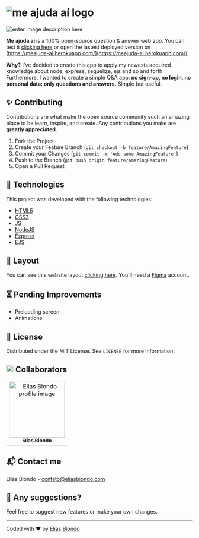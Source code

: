 # ![me ajuda aí logo](https://i.ibb.co/T4qRskz/meajuda-ali-logo-git-hub-white-and-black-theme.png)

![enter image description here](https://i.imgur.com/HfbLk3C.jpg)

<b> Me ajuda aí </b> is a 100% open-source question & answer web app. You can test it [clicking here](https://meajuda-ai.herokuapp.com/) or open the lastest deployed version on [https://meajuda-ai.herokuapp.com/](https://meajuda-ai.herokuapp.com/). 

<b>Why?</b> I've decided to create this app to apply my newests acquired knowledge about node, express, sequelize, ejs and so and forth. Furthermore, I wanted to create a simple Q&A app: <b>no sign-up, no login, no personal data: only questions and answers.</b> Simple but useful.

## ✨ Contributing

Contributions are what make the open source community such an amazing place to be learn, inspire, and create. Any contributions you make are  **greatly appreciated**.

1.  Fork the Project
2.  Create your Feature Branch (`git checkout -b feature/AmazingFeature`)
3.  Commit your Changes (`git commit -m 'Add some AmazingFeature'`)
4.  Push to the Branch (`git push origin feature/AmazingFeature`)
5.  Open a Pull Request

## 🚀  Technologies

 This project was developed with the following technologies:

- [HTML5](https://html5.org/)
- [CSS3](https://www.w3.org/Style/CSS/Overview.en.html)
- [JS](https://developer.mozilla.org/en-US/docs/Web/JavaScript)
- [NodeJS](https://nodejs.org/)
- [Express](https://expressjs.com/)
- [EJS](https://ejs.co/)

## 📌  Layout

You can see this website layout  [clicking here](https://www.figma.com/file/cDNvwn1Xl1KXoTV64Qn1aw/meajuda.ai-q-and-a-plataform?node-id=0%3A1). You'll need a  [Figma](https://www.figma.com/)  account.

## ⏳  Pending Improvements

-   Preloading screen
-   Animations

## 🏡 License

Distributed under the MIT License. See  `LICENSE`  for more information.

## <img style="-webkit-user-select: none;margin: auto;" src="https://images.emojiterra.com/google/android-11/512px/1f1e7-1f1f7.png" width="20"> Collaborators 
<table>
  <tr>
    <td align="center">
      <a href="https://github.com/eliasbiondo">
        <img src="https://avatars3.githubusercontent.com/u/64558682?v=4" width="150px;" alt="Elias Biondo profile image"/><br>
        <sub>
          <b>Elias Biondo</b>
        </sub>
      </a>
    </td>
  </tr>
</table>

## 📬 Contact me
Elias Biondo - [contato@eliasbiondo.com](mailto:eliasbiondo@eliasbiondo.com)

## 💬 Any suggestions?
Feel free to suggest new features or make your own changes.

___
Coded with :heart: by [Elias Biondo](https://github.com/eliasbiondo)
